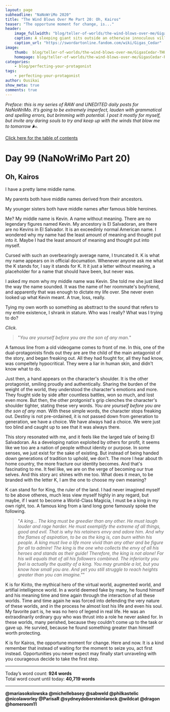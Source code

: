 ```yaml
---
layout: page
subheadline: "NaNoWriMo 2020"
title: "The Wind Blows Over Me Part 20: Oh, Kairos"
teaser: "The opportune moment for change, is..."
header:
    image_fullwidth: "blog/teller-of-worlds/the-wind-blows-over-me/GigasCedar-HEAD.jpg"
    caption: A sleeping giant sits outside an otherwise innoculous village at the outskirts of the virtual realm...
    caption_url: "https://swordartonline.fandom.com/wiki/Gigas_Cedar"
image:
    thumb:  blog/teller-of-worlds/the-wind-blows-over-me/GigasCedar-THUMB.png
    homepage: blog/teller-of-worlds/the-wind-blows-over-me/GigasCedar-RAW.png
categories:
    - blog/perfecting-your-protagonist
tags:
    - perfecting-your-protagonist
author: Ousikai
show_meta: true
comments: true
---
```

*Preface: this is my series of RAW and UNEDITED daily posts for NaNoWriMo. It’s going to be extremely imperfect, lauden with grammatical and spelling errors, but brimming with potential. I post it mostly for myself, but invite any daring souls to try and keep up with the winds that blow me to tomorrow :wind_face:.*

[Click here for the table of contents]({{site.url}}{{site.baseurl}}/blog/perfecting-your-protagonist/the-wind-blows-over-me-table-of-contents) <br/>

# Day 99 (NaNoWriMo Part 20)     
## Oh, Kairos

I have a pretty lame middle name.

My parents both have middle names derived from their ancestors.

My younger sisters both have middle names after famous bible heroines.

Me? My middle name is Kevin. A name without meaning. There are no legendary figures named Kevin. My ancestory is El Salvadoran, are there are no Kevins in El Salvador. It is an exceedinly normal American name. I wondered why my name had the least amount of meaning and thought put into it. Maybe I had the least amount of meaning and thought put into myself.

Cursed with such an overbearingly average name, I truncated it. K is what my name appears on in official documation. Whenever anyone ask me what the K stands for, I say it stands for K. It it just a letter without meaning, a placeholder for a name that should have been, but never was.

I asked my mom why my middle name was Kevin. She told me she just liked the way the name sounded. It was the name of her roommate's boyfriend, and apparently that was enough to dictate my life over. She never even looked up what Kevin meant. A true, loss, really.

Tying my own worth so something as absttract to the sound that refers to my entire existence, I shrank in stature. Who was I really? What was I trying to do?

*Click.*

> "*You are yourself before you are the son of any man.*"

A famous line from a old videogame comes to front of me. In this, one of the dual-protagonists finds out they are are the child of the main antagonist of the story, and began freaking out. All they had fought for, all they had know, was compeltely hypocritical. They were a liar in human skin, and didn't know what to do.

Just then, a hand appears on the character's shoulder. It is the other protagonist, smiling proudly and authentically. Sharing the burden of the weight of the world, they understood the character's emotions and more. They fought side by side after countless battles, won so much, and lost even more. But then, the other protgonist's grip clenches the character's shoulder tighter, stating these very words. *You are yourself before you are the son of any man.* With these simple words, the character stops freaking out. Destiny is not pre-ordained, it is not passed down from generation to generation, we have a choice. We have always had a choice. We were just too blind and caught up to see that it was always there.

This story resonated with me, and it feels like the larged tale of being El Salvadoran. As a developing nation exploited by others for profit, it seems like we too are a nation of people without idenity or purpose. In some senses, we just exist for the sake of existing. But instead of being handed down generations of tradition to uphold, we don't. The more I hear about th home country, the more fracture our identity becomes. And that's fascinating to me. It feel like, we are on the verge of becoming our true selves. And this story arc shines with me too. What does it mean, to be branded with the letter K, I am the one to choose my own meaning?


K can stand for for King, the ruler of the land. I had never imagined myself to be above otheres, much less view myself highly in any regard, but maybe, if I want to become a World-Class Magicia, I must be a king in my own right, too. A famous king from a land long gone famously spoke the following.

> "*A king... The king must be greedier than any other. He must laugh louder and rage harder. He must exemplify the extreme of all things, good and evil. That is why his retainers envy and adore him. And why the flames of aspiration, to be as the king is, can burn within his people. A king must live a life more vivid than any other and be figure for all to admire! The king is the one who collects the envy of all his heroes and stands as their guide! Therefore, the king is not alone! For his will equals that of all his followers combined. The inferiority you feel is actually the quality of a king. You may grumble a lot, but you know how small you are. And yet you still struggle to reach heights greater than you can imagine."*"


K is for Kirito, the mythical hero of the virtual world, augmented world, and artifial intelligence world. In a world deemed fake by many, he found himself and his meaning time and time again through the interaction of all these worlds. Time and time again he was forced into defending the very nature of these worlds, and in the process he almost lost his life and even his soul. My favorite part is, he was no hero of legend in real life. He was an extraodinarily ordinary guy who was thrust into a role he never asked for. In these worlds, many perished, because they couldn't come up to the task or gave up. He survied, because he found something greater than himself worth protecting.


K is for Kairos, the opportune moment for change. Here and now. It is a kind remember that instead of waiting for the moment to seize you, act first instead. Opportunities you never expect may finally start unraveling with you courageous decide to take the first step.

---

Today’s word count: **924 words** <br/>
Total word count until today: **40,719 words** <br/>

-----

**@mariasokolowska @michellebasey @sabweld @philkastelic @nicolaworley @ParisaR @sydneydobersteinlarock @wildcat @dragon @homeroom11**